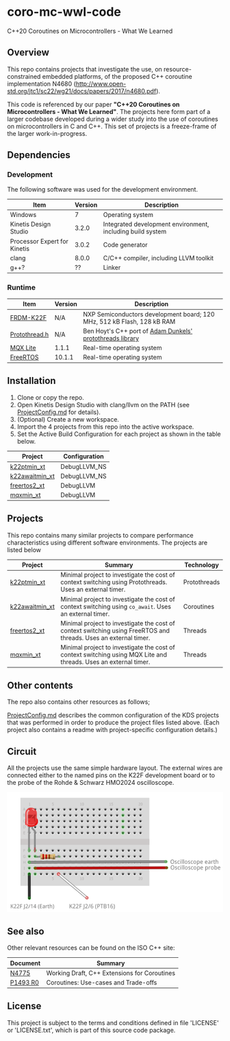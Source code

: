 # coro-mc-wwl-code
C++20 Coroutines on Microcontrollers - What We Learned

## Overview

This repo contains projects that investigate the use, on resource-constrained embedded platforms, of the proposed C++ coroutine implementation N4680 (http://www.open-std.org/jtc1/sc22/wg21/docs/papers/2017/n4680.pdf). 

This code is referenced by our paper **"C++20 Coroutines on Microcontrollers - What We Learned"**.
The projects here form part of a larger codebase developed during a wider study into the use of coroutines on microcontrollers in C and C++. 
This set of projects is a freeze-frame of the larger work-in-progress.

## Dependencies

### Development

The following software was used for the development environment.

| Item | Version | Description |
|---|---|---|
| Windows | 7 | Operating system |
| Kinetis Design Studio | 3.2.0 | Integrated development environment, including build system |
| Processor Expert for Kinetis | 3.0.2 | Code generator |
| clang  | 8.0.0 | C/C++ compiler, including LLVM toolkit |
| g++? | ?? | Linker |

### Runtime

| Item | Version | Description |
|---|---|---|
| [FRDM-K22F](https://www.nxp.com/support/developer-resources/evaluation-and-development-boards/freedom-development-boards/mcu-boards/nxp-freedom-development-platform-for-kinetis-k22-mcus:FRDM-K22F) | N/A | NXP Semiconductors development board; 120 MHz, 512 kB Flash, 128 kB RAM |
| [Protothread.h](https://github.com/benhoyt/protothreads-cpp) | N/A | Ben Hoyt's C++ port of [Adam Dunkels' protothreads library](http://dunkels.com/adam/pt/) |
| [MQX Lite](https://www.nxp.com/products/no-longer-manufactured/nxp-mqx-lite-real-time-operating-system-rtos:MQXLITE) | 1.1.1 | Real-time operating system |
| [FreeRTOS](https://www.freertos.org/) | 10.1.1 | Real-time operating system |

## Installation

1. Clone or copy the repo.
1. Open Kinetis Design Studio with clang/llvm on the PATH (see [ProjectConfig.md](ProjectConfig.md) for details).
1. (Optional) Create a new workspace.
1. Import the 4 projects from this repo into the active workspace.
1. Set the Active Build Configuration for each project as shown in the table below. 

| Project | Configuration |
|---|---|
| [k22ptmin_xt](./k22ptmin_xt/readme.md) | DebugLLVM_NS |
| [k22awaitmin_xt](./k22awaitmin_xt/readme.md) | DebugLLVM_NS |
| [freertos2_xt](./freertos2_xt/readme.md) | DebugLLVM |
| [mqxmin_xt](./mqxmin_xt/readme.md) | DebugLLVM |

## Projects

This repo contains many similar projects to compare performance characteristics using different software environments. The projects are listed below 

| Project | Summary | Technology |
|---|---|---|
| [k22ptmin_xt](./k22ptmin_xt/readme.md) | Minimal project to investigate the cost of context switching using Protothreads. Uses an external timer. | Protothreads |
| [k22awaitmin_xt](./k22awaitmin_xt/readme.md) | Minimal project to investigate the cost of context switching using `co_await`. Uses an external timer. | Coroutines |
| [freertos2_xt](./freertos2_xt/readme.md) | Minimal project to investigate the cost of context switching using FreeRTOS and threads. Uses an external timer. | Threads |
| [mqxmin_xt](./mqxmin_xt/readme.md) | Minimal project to investigate the cost of context switching using MQX Lite and threads. Uses an external timer. | Threads |

## Other contents

The repo also contains other resources as follows;

[ProjectConfig.md](ProjectConfig.md) describes the common configuration of the KDS projects that was performed in order to produce the project files listed above. (Each project also contains a readme with project-specific configuration details.)

## Circuit

All the projects use the same simple hardware layout. The external wires are connected either to the named pins on the K22F development board or to the probe of the Rohde & Schwarz HMO2024 oscilloscope.

![alt text](coro_min_test_bb.png)

## See also

Other relevant resources can be found on the ISO C++ site:

| Document | Summary |
|---|---|
[N4775](http://www.open-std.org/jtc1/sc22/wg21/docs/papers/2018/n4775.pdf) | Working Draft, C++ Extensions for Coroutines |
[P1493 R0](http://www.open-std.org/jtc1/sc22/wg21/docs/papers/2019/p1493r0.pdf) | Coroutines: Use-cases and Trade-offs |

## License

This project is subject to the terms and conditions defined in file 'LICENSE' or 'LICENSE.txt', which is part of this source code package.

